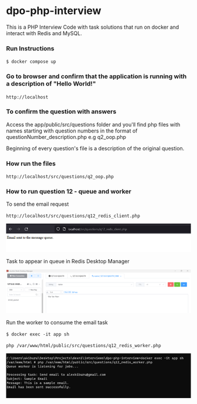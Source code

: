 # dpo-php-interview
This is a PHP Interview Code with task solutions that run on docker and interact with Redis and MySQL.

### Run Instructions
`$ docker compose up`

### Go to browser and confirm that the application is running with a description of "Hello World!"
`http://localhost`

### To confirm the question with answers
Access the app/public/src/questions folder and you'll find php files with names starting with question numbers in the format of questionNumber_description.php e.g q2_oop.php

Beginning of every question's file is a description of the original question.

### How run the files
`http://localhost/src/questions/q2_oop.php`

### How to run question 12 - queue and worker
To send the email request

`http://localhost/src/questions/q12_redis_client.php`

![alt text](static/redis_producer.png)

Task to appear in queue in Redis Desktop Manager

![alt text](static/redis.png)

Run the worker to consume the email task

`$ docker exec -it app sh`

`php /var/www/html/public/src/questions/q12_redis_worker.php`

![alt text](static/redis_consumer.png)
